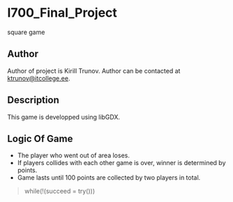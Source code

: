 # I700_Final_Project
square game
## Author
Author of project is Kirill Trunov. Author can be contacted at ktrunov@itcollege.ee.
## Description
This game is developped using libGDX.
## Logic Of Game
* The player who went out of area loses.
* If players collides with each other game is over, winner is determined by points.
* Game lasts until 100 points are collected by two players in total.
> while(!(succeed = try()))